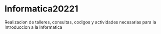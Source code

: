 # Informatica20221
Realizacion de talleres, consultas, codigos y actividades necesarias para la Introduccion a la Informatica
